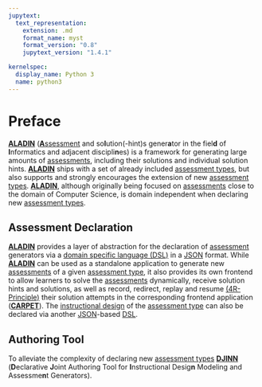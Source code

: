 ```yaml
---
jupytext:
  text_representation:
    extension: .md
    format_name: myst
    format_version: "0.8"
    jupytext_version: "1.4.1"

kernelspec:
  display_name: Python 3
  name: python3
---
```


# Preface

[**ALADIN**](./ALADIN/ALADIN.md) ([**A**ssessment](./Intro/Glossary.md#assessment) and so**l**ution(-hint)s gener**a**tor in the fiel**d** of **I**nformatics and adjacent discipli**n**es) is a framework for generating large amounts of [assessments](./Intro/Glossary.md), including their solutions and individual solution hints. [**ALADIN**](./ALADIN/ALADIN.md) ships with a set of already included [assessment types](./Assessments/AssessmentTypes.md), but also supports and strongly encourages the extension of new [assessment types](./Assessments/AssessmentTypes.md). [**ALADIN**](./ALADIN/ALADIN.md), although originally being focused on [assessments](./Intro/Glossary.md#assessment) close to the domain of Computer Science, is domain independent when declaring new [assessment types](./Assessments/AssessmentTypes.md).

## Assessment Declaration

[**ALADIN**](./ALADIN/ALADIN.md) provides a layer of abstraction for the declaration of [assessment](./Intro/Glossary.md#assessment) generators via a [domain specific language (DSL)](./Intro/Glossary.md#domain-specific-language-dsl) in a [JSON](./Intro/Glossary.md#json) format. While [**ALADIN**](./ALADIN/ALADIN.md) can be used as a standalone application to generate new [assessments](./Intro/Glossary.md#assessment) of a given [assessment type](./Assessments/AssessmentTypes.md), it also provides its own frontend to allow learners to solve the [assessments](./Intro/Glossary.md#assessment) dynamically, receive solution hints and solutions, as well as record, redirect, replay and resume [(4R-Principle)](./Intro/Glossary.md#4r-principle) their solution attempts in the corresponding frontend application ([**CARPET**](./CARPET/CARPET.md)). The [instructional design](./Intro/Glossary.md#instructional-design) of the [assessment type](./Assessments/AssessmentTypes.md) can also be declared via another [JSON](./Intro/Glossary.md#json)-based [DSL](./Intro/Glossary.md#domain-specific-language-dsl).

## Authoring Tool

To alleviate the complexity of declaring new [assessment types](./Assessments/AssessmentTypes.md) [**DJINN**](./DJINN/DJINN.md) (**D**eclarative **J**oint Authoring Tool for **I**nstructional Desig**n** Modeling and Assessme**n**t Generators).

